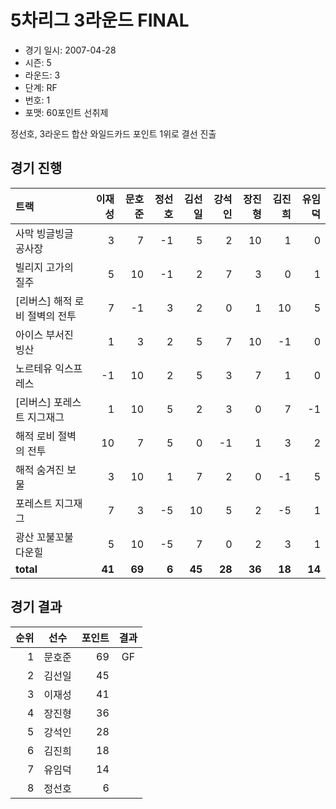 # 5차리그 3라운드 FINAL

- 경기 일시: 2007-04-28
- 시즌: 5
- 라운드: 3
- 단계: RF
- 번호: 1
- 포맷: 60포인트 선취제



정선호, 3라운드 합산 와일드카드 포인트 1위로 결선 진출

## 경기 진행

| 트랙 | 이재성 | 문호준 | 정선호 | 김선일 | 강석인 | 장진형 | 김진희 | 유임덕 |
|:---|---:|---:|---:|---:|---:|---:|---:|---:|
| 사막 빙글빙글 공사장 | 3 | 7 | -1 | 5 | 2 | 10 | 1 | 0 |
| 빌리지 고가의 질주 | 5 | 10 | -1 | 2 | 7 | 3 | 0 | 1 |
| [리버스] 해적 로비 절벽의 전투 | 7 | -1 | 3 | 2 | 0 | 1 | 10 | 5 |
| 아이스 부서진 빙산 | 1 | 3 | 2 | 5 | 7 | 10 | -1 | 0 |
| 노르테유 익스프레스 | -1 | 10 | 2 | 5 | 3 | 7 | 1 | 0 |
| [리버스] 포레스트 지그재그 | 1 | 10 | 5 | 2 | 3 | 0 | 7 | -1 |
| 해적 로비 절벽의 전투 | 10 | 7 | 5 | 0 | -1 | 1 | 3 | 2 |
| 해적 숨겨진 보물 | 3 | 10 | 1 | 7 | 2 | 0 | -1 | 5 |
| 포레스트 지그재그 | 7 | 3 | -5 | 10 | 5 | 2 | -5 | 1 |
| 광산 꼬불꼬불 다운힐 | 5 | 10 | -5 | 7 | 0 | 2 | 3 | 1 |
| __total__ | __41__ | __69__ | __6__ | __45__ | __28__ | __36__ | __18__ | __14__ |




## 경기 결과

| 순위 | 선수 | 포인트 | 결과 |
|---:|:---:|---:|:---:|
| 1 | 문호준 | 69 | GF |
| 2 | 김선일 | 45 |  |
| 3 | 이재성 | 41 |  |
| 4 | 장진형 | 36 |  |
| 5 | 강석인 | 28 |  |
| 6 | 김진희 | 18 |  |
| 7 | 유임덕 | 14 |  |
| 8 | 정선호 | 6 |  |

